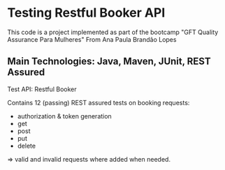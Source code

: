 # Testing Restful Booker API
This code is a project implemented as part of the bootcamp "GFT Quality Assurance Para Mulheres"
From Ana Paula Brandão Lopes

## Main Technologies: Java, Maven, JUnit, REST Assured
Test API: Restful Booker 

Contains 12 (passing) REST assured tests on booking requests:
- authorization & token generation
- get
- post
- put
- delete

=> valid and invalid requests where added when needed. 




